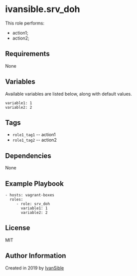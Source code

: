 # ivansible.srv_doh

This role performs:
 - action1;
 - action2;


## Requirements

None


## Variables

Available variables are listed below, along with default values.

    variable1: 1
    variable2: 2


## Tags

- `role1_tag1` -- action1
- `role1_tag2` -- action2


## Dependencies

None


## Example Playbook

    - hosts: vagrant-boxes
      roles:
         - role: srv_doh
           variable1: 1
           variable2: 2


## License

MIT

## Author Information

Created in 2019 by [IvanSible](https://github.com/ivansible)
